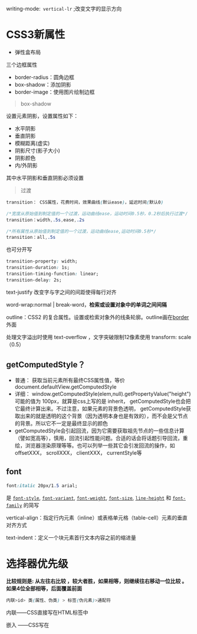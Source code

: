 writing-mode:` vertical-lr` ;改变文字的显示方向

# CSS3新属性

- 弹性盒布局

三个边框属性

- border-radius：圆角边框
- box-shadow：添加阴影
- border-image：使用图片绘制边框

> box-shadow

设置元素阴影，设置属性如下：

- 水平阴影
- 垂直阴影
- 模糊距离(虚实)
- 阴影尺寸(影子大小)
- 阴影颜色
- 内/外阴影

其中水平阴影和垂直阴影必须设置

> 过渡

```css
transition： CSS属性，花费时间，效果曲线(默认ease)，延迟时间(默认0)
```

```css
/*宽度从原始值到制定值的一个过渡，运动曲线ease，运动时间0.5秒，0.2秒后执行过渡*/
transition：width,.5s,ease,.2s
```

```css
/*所有属性从原始值到制定值的一个过渡，运动曲线ease,运动时间0.5秒*/
transition：all,.5s
```

也可分开写

```css
transition-property: width;
transition-duration: 1s;
transition-timing-function: linear;
transition-delay: 2s;
```

text-justify 改变字与字之间的间距使得每行对齐

word-wrap:normal | break-word，**检索或设置对象中的单词之间间隔**

outline：CSS2 的复合属性。设置或检索对象外的线条轮廓。outline画在[border](http://www.w3chtml.com/css3/properties/border/border.html)外面

处理文字溢出时使用 text-overflow ，文字突破限制12像素使用 transform: scale（0.5）



##  getComputedStyle？

- 普通： 获取当前元素所有最终CSS属性值，等价document.defaultView.getComputedStyle
- 详细： window.getComputedStyle(elem,null).getPropertyValue("height")可能的值为 100px，就算是css上写的是 inherit， getComputedStyle也会把它最终计算出来。不过注意，如果元素的背景色透明， getComputedStyle获取出来的就是透明的这个背景（因为透明本身也是有效的），而不会是父节点的背景。所以它不一定是最终显示的颜色
- getComputedStyle会引起回流，因为它需要获取祖先节点的一些信息计算（譬如宽高等），慎用，回流引起性能问题。合适的话会将话题引导回流，重绘，浏览器渲染原理等等。也可以列举一些其它会引发回流的操作，如 offsetXXX， scrollXXX， clientXXX， currentStyle等



## font

```css
font:italic 20px/1.5 arial;
```

是 [`font-style`](https://developer.mozilla.org/zh-CN/docs/Web/CSS/font-style), [`font-variant`](https://developer.mozilla.org/zh-CN/docs/Web/CSS/font-variant), [`font-weight`](https://developer.mozilla.org/zh-CN/docs/Web/CSS/font-weight), [`font-size`](https://developer.mozilla.org/zh-CN/docs/Web/CSS/font-size), [`line-height`](https://developer.mozilla.org/zh-CN/docs/Web/CSS/line-height) 和 [`font-family`](https://developer.mozilla.org/zh-CN/docs/Web/CSS/font-family) 的简写

vertical-align：指定行内元素（inline）或表格单元格（table-cell）元素的垂直对齐方式

text-indent：定义一个块元素首行文本内容之前的缩进量



# 选择器优先级

 **比较规则是: 从左往右比较 ，较大者胜，如果相等，则继续往右移动一位比较 。如果4位全部相等，后面覆盖前面** 

```css
内联>id> 类(属性、伪类) > 标签(伪元素)>通配符
```

内联——CSS直接写在HTML标签中

嵌入 ——CSS写在<style>标签中

内联>嵌入>外部

![img](assets/v2-b1a9fedf320754acb1d7766c6548d5f6_1440w.jpg)

> 内联样式： 1000；如 style="color: green"；
>
> ID ： 100
>
> 类、属性、**伪类**： 10，如.foo, :first-child, div[class="foo"]
>
> 标签、[伪元素](https://so.csdn.net/so/search?q=伪元素&spm=1001.2101.3001.7020)：1，如 div::first-line
>
> 通配符、子类、兄弟，如* > +：0
>
> 继承样式没有权值
>
> 加有!important的权值最大，[优先级](https://so.csdn.net/so/search?q=优先级&spm=1001.2101.3001.7020)最高

**“[id=p33]”形式的选择器被视为属性选择器(权值为10)，即使id属性在源文档的文档类型中被定义为“id选择器”**

- **通配符 ***和**关系选择符(+ > ~ '' ||)**和**否定伪类(:not())** 对优先级没影响，但 :not 内部声明的选择器会影响优先级

> **注意事项**

- !important优先级最高。避免使用，**会破坏样式表中固有的级联规则！！**
- 一定要优先考虑使用样式规则的优先级来解决问题而不是 !important
- 只有在需要覆盖全站或外部 CSS 的特定页面中使用 !important
- 永远不要在插件中使用 !important
- 不在全站范围使用 !important
- 样式表来源不同时 优先级顺序为：**内联>内部>外部>浏览器用户自定义>浏览器默认**

兄弟 `li ~ a`

相邻兄弟 `li + a`

后代 li a

儿子 li>a

属性选 `a[rel="external"]`

伪类 `a:hover, li:nth-child`

通配 ` *{}`

类型h1{} 

```js
:link ：选择未被访问的链接
:visited：选取已被访问的链接
:active：选择活动链接
:focus ：选择具有焦点的
:first-child：父元素的首个子元素
```

- 伪元素

```js
::first-letter ：用于选取指定选择器的首字母
::first-line ：选取指定选择器的首行
::before : 选择器在被选元素的内容前面插入内容
::after : 选择器在被选元素的内容后面插入内容
```

background:red;这个样式从表面来说，和background-color:red;一样的效果，使用复合写法，不光加载背景颜色样式，还加载了其他样式——非常不合理！！

## 伪元素和伪类 

(:)用于伪类，(::)用于伪元素

**伪元素**：设置元素指定部分的样式，`::after`，`::first-line`，`::first-letter` ，::before

**伪类**：定义元素的**特殊状态**，常见的有 `:hover`，`:active`，`:checked`，`:focus`，`:first-child` 

操作文档已有的元素

# 🍅盒模型 

## 默认！标准(content-box)

<img src="assets/image-20220604080807939.png" alt="image-20220604080807939" style="zoom:50%;" />

**width只包含内容宽度，不包含border和padding**

盒子总宽度=margin+border+padding+width

> box-sizing 属性以特定的方式定义某个区域特定元素，设置对象的盒模型组成模式

```JS
box-sizing: content-box;//定义引擎如何计算元素的总高度和总宽度
```

- content-box 默认值，元素的 width/height 不包含padding，border，与标准盒子模型表现一致
- border-box 元素的 width/height 包含 padding，border，与怪异盒子模型表现一致
- inherit 指定 box-sizing 属性的值，从父元素继承

## IE 怪异(border-box)

<img src="assets/image-20220604080847094.png" alt="image-20220604080847094" style="zoom:50%;" />

width=content+padding+border

盒子总宽度=margin+width

```JS
box-sizing:border-box;
```



# link、@import

都是外部引用CSS的方式

- link是XHTML标签，除加载CSS外，还可以定义RSS等其他事务；@import属于CSS范畴，只能加载CSS
- link引用CSS时，在页面载入时同时加载；@import需要页面网页完全载入以后加载
- link无兼容问题；@import在CSS2.1提出，低版本的浏览器不支持
- link支持使用JS控制DOM改变样式；而@import不支持

link 权重高于@import



## link是行内吗？



个人觉得啥也不是，就是个 空标签



## link的伪类？

```html
<div id="content">
        <h3>
            <a class="a1" href="#">
                a标签伪类link，hover，active，visited，focus区别
            </a>
    </h3>
</div>  
<style>
a.a1:link{        /*链接未被访问时的状态*/
  color: blue;
}
a.a1:visited{     /*链接访问后的状态*/
  color: green;  
}
a.a1:hover{       /*鼠标悬浮的状态*/
  color: red;
}
a.a1:focus{       /*鼠标点击后，刚松开的状态*/
 color: orange;   
}
a.a1:active{      /*点击中的状态，鼠标未松开时*/
  color: yellow;
}
</style>
```

a:link 未设置超链接则无效

a:visited 针对URL，若两个a标签指向一个链接，点击一个另一个也有visited属性

> LOVE AND HATE



# 定位方案 

## 定位流

元素的属性 `position` 为 `absolute` 或 `fixed`，绝对定位

绝对/fixed 定位中 元素整体脱离普通流，绝对定位元素不会对其兄弟元素造成影响，元素具体的位置由绝对定位的坐标决定

定位相对于它的包含块，设置`top`、`bottom`、`left`、`right`在二维空间进行定位；可使用z-index放置三维空间

对 `position: absolute`，元素定位相对于上级元素最近的一个`relative、fixed、absolute`，如果没有则相对于body

对`position:fixed`，正常来说相对于浏览器窗口定位，但是当**元素祖先的 `transform` 属性非 `none` 时，相对于该祖先定位**

## 浮动流

属于是 **半脱离文档流**，因为它仍然占据位置，其他的文本内容按照顺序排列

元素首先按照普通流的位置出现，然后根据浮动的方向尽可能向左/右偏移**，效果与印刷排版中的文本环绕相似**



## 正常文档流

普通流就是指BFC中的FC

FC(`Formatting Context`)——格式化上下文，是页面中的一块渲染区域，有一套渲染规则，决定其子元素如何布局，以及和其他元素之间的关系和作用

普通流中，元素按照其在 HTML 中的先后位置至上而下布局，在这个过程，行内元素水平排列，直到当行被占满然后换行。块级元素则被渲染为完整的新行

除非指定，否则所有元素默认都是普通流定位，也可以说，普通流中元素的位置由该元素在 HTML 文档中的位置决定

text-align 属性规定元素中的文本的水平对齐方式

# 浮动

最初浮动 为了 解决左边图片，右边文字的需求

浮动元素碰到包含它的边框或浮动元素的边框停留

浮动元素不在文档流中，所以文档流的块框表现得像浮动框不存在

块级元素认为浮动元素不存在，浮动元素会影响行内元素的布局，浮动元素通过行内元素间接影响包含块的布局

1、脱离文档流，不影响普通元素布局

2、内联排序，多个浮动的元素类似 行内元素

> 浮动元素摆放遵循规则：

- 尽量靠上
- 尽量靠左
- 尽量一个挨一个
- 可能超出包含块
- 不能超过所在行的最高点
- 行内元素绕着浮动元素摆放

## 带来的问题

- 高度塌陷——因为子元素浮动脱离了文档流，无法撑起父元素
- 与浮动元素同级的非浮动元素 紧随其后

## 清除浮动

容器高度auto，且容器中有浮动的元素，会导致 容器的高度不能自动伸长以适应内容的高度，使得内容溢出到容器之外 破坏 我们的布局——浮动溢出



- 父级div定义height
- 给父元素 添加clearfix(浮动类)——常用
- 浮动元素末尾 加空div，设置clear:both——增加多余标签，不够优雅，不易维护，一般不采用(但非 不推荐)
- 父级div定义zoom
- 父级overflow：hidden/auto**<u>*（不推荐）*</u>**——BFC

> 大型项目一般多层嵌套，若父元素设置浮动，父亲的父亲可能也要设置浮动，页面布局容易乱

- 浮动元素容器添加浮动（不推荐，会使整体浮动，影响布局）
- after伪元素清除浮动，元素尾部添加一个看不见的块元素清理浮动，设置clear:both（推荐）
- before和after双伪元素清除浮动

总结 3种

1、clear属性

2、BFC

3、::after伪元素

# :blue_heart: 层叠上下文

- 普通元素的层叠等级优先由其所在的层叠上下文决定
- 层叠等级的比较只有在当前层叠上下文才有意义
- css3新属性也可以产生层级上下文
- 两个兄弟元素，一个设置了background，一个设置了z-index:-1，background优先级低 
- z-index: auto不生成层叠上下文，z-index:0生成为0的层叠上下文    
  - 两个为0的z-index，后一个优先级大 

## 创建

根元素（HTML）——根层叠上下文

> 这就是为什么，绝对定位元素在left/top等值定位时，若没有其他定位元素限制，相对浏览器窗口定位的原因

1. HTML
2. 定位(relative/absolute)且  <u>z-index 不为  auto</u>
3. position为 fixed/sticky
4. grid/flex 的子元素且`z-index`不为`auto`
5. opacity  小于 1
6. will-change  指定上述任意属性之一，即便你没有直接定义这些属性
7. isolation为isolate
8. mix-blend-mode 不是 normal
9. reflection属性
10. overflow不为 visible
11. transform /filter / mask 不为  none

body的子元素，该元素的z-index为10？？？



#   z-index

## 取值

**数字无单位**

- auto(默认)和其父元素一样的层叠等级

- 整数
- inherit继承

## 层叠上下文和层叠等级

![Z 轴的 Z-Index 3-D 表示](assets/graphical-z-index.gif)

对每一个网页来说，默认创建一个层叠上下文(可类比一张桌子)，这个桌子就是html元素，html元素的所有子元素都位于这个默认层叠上下文中的某个层叠等级(类似于桌子上放了一个盆儿，盆上放了一个果盘，果盘上放了一个水杯……)

将元素的z-index属性设置为非auto时，会创建一个新的层叠上下文，它及其包含的层叠等级独立于其他层叠上下文和层叠等级(类似于搬了一张新桌子过来，和旧桌子完全独立)

## 层叠顺序

div默认在html之上，及div的层级高于html

一个层叠上下文可能出现7个层叠等级，从低到高排列为

1. 背景和边框
2. z-index为负数
3. block盒模型(位于正常文档流，块级，非定位)
4. float盒模型(浮动，非定位)
5. inline盒模型(位于正常文档流，内联，非定位)
6. z-index=0
7. z-index为正数(数值越大越靠上方)



![img](assets/a03eb12053aac1ac496b61a424f20119.png)

##   压盖顺序 

 自定义压盖顺序：使用属性z-index

- 不只有定位元素(**position属性明确设置为absolute、fixed或relative**)可使用z-index，后来更新了，flex也可以
- 如果z-index值相同，html结果在后面的压盖住在前面的
- 父子都有z-index，父亲z-index数值小时，儿子数值再大没用

> 为啥定位元素会层叠在普通元素之上？

因为元素一旦成为定位元素，z-index自动生效，默认auto，即0级别，就会覆盖inline、block和float元素

层叠上下文和定位元素一个层叠顺序，发生层叠时，遵循"后来居上"



# :fire: position

![img](assets/1657851_1488186318141_F7A9735109BDB2CFC3A63F76B0374318.png)

[MDN参考-position](https://developer.mozilla.org/zh-CN/docs/Learn/CSS/CSS_layout/Positioning)

1、relative：相对定位 给元素设置相对于原本位置的定位，不脱离文档流，**<u>原本位置被保留，其他元素位置不受影响</u>**。**body默认relative，子绝父相**

使用top bottom left right 移动位置后不会改变？？？？？？其所占空间位置，可使用z-index属性

2、absolute：***<u>脱离文档流，影响页面布局</u>***，相对于包含块偏移（包含块——最近的position不为static的外层元素），可使用top bottom left right z-index

元素为absolute定位时，如果为内联元素，会变为块级元素；如果为块级元素，宽度由100%变位auto

3、fixed：**<u>*脱离文档流*</u>**，相对于viewport定位。特殊版的 absolute，父元素使用transform时以父元素定位

绝对定位将元素固定在相对于其位置最近的祖先，若没有，则为 初始包含它的块

**使用场景**：侧边栏或者广告图

4**<u>、static：默认</u>**。元素处于正常的文档流中，忽略 left、top、right、bottom 和 z-index 属性

5、sticky：css3新增，粘性定位，relative和fixed的混合。正常情况保持原先布局(和relative相同)，到达边缘条件后，元素的表现情况和fixed一样，粘在某个位置



使用场景 使导航栏随页面滚动直到特定点，然后粘贴到页面顶部



> **top**影响定位元素垂直位置，对非定位元素没有影响
>
> - **position: absolute/fixed;** **top**将元素上边缘设置为其最近定位祖先的上边缘上方/下方的单位
> - **position: relative;**  **top**使元素上边缘在其正常位置上方/下方移动
> - **position: sticky;**  **top**当元素在视口内时，属性的行为类似于它的位置，当它在外面时它的位置是固定的
> - **position：static;**  **top**无效

- #### JS实现sticky

获取 dom相对于窗口的位置 ，获取元素大小及其相对视口的位置

```js
    function sticky(dom,height){
      window.onscroll = function(){
        const rect = dom.getBoundingClientRect();
        if(rect.top <= height){
          dom.style.position = 'fixed'
          dom.style.top = height + 'px';
        }else{
          dom.style.position = 'relative'
          dom.style.top = height + 'px'
        }
      }
    } 
```

6、inherit：继承

悬浮在右下角，随滚动而滚动

```css
position: fixed;
bottom: 0px;
right: 0px;
```



# :white_check_mark: BFC

> 块格式化上下文（Block Formatting Context）

BFC 决定元素如何对其内容定位，及与其他元素的关系和相互作用，是一个独立的容器，元素按照一定规则布局，与其他环境元素的布局互不影响

除了 BFC，还有：

- IFC（行级格式化上下文）- inline 内联
- GFC（网格布局格式化上下文）- display: grid
- FFC（自适应格式化上下文）- display: flex或display: inline-flex

**注意**：同一个元素不能同时存在于两个 `BFC` 中

## 创建

- html根元素
- float 不为 none
- display： `inline-block`、`table-cell`、`table-caption`、`table`、`inline-table`、`flex`、`inline-flex`、`grid`、`inline-grid`
- position ： `absolute`、`fixed`
- overflow 值不为 `visible`，即为 `auto`、`scroll`、`hidden`

## 特点

- 垂直方向上，自上而下，与文档流排列方式一致
- **同一 BFC 下的相邻块级元素可能发生`margin`折叠，创建新的 BFC 可以避免margin折叠**
- BFC不与浮动容器重叠

  - 两栏布局

  - float + overflow:hidden 
- <u>***计算BFC高度时，浮动元素！参与！！计算***</u>
- 每个元素的左margin和容器的左border相接触，即 每个元素的外边距盒（`margin box`）的左边与包含块边框盒（`border box`）的左边相接触（从右向左的格式的话，则相反），即使存在浮动

## 应用

- **解决margin重叠**
  - 块级元素的上外边距和下外边距合并（或折叠）为一个外边距，取其中较大者——外边距折叠，这个发生在属同一 BFC 下的块级元素间 
  - 解决：两个元素变成两个BFC
- 左列浮动，右列 `overflow: hidden;` 触发`BFC`
- **父子元素margin重叠**
  -  如果父元素与其第一/最后一个子元素间不存在边框、内边距、行内内容，没有创建 块格式化上下文/清除浮动将两者外边距 分开，子元素的外边距会“溢出”到父元素的外面
  - 解决
    - 父元素触发`BFC`
    - 父元素添加`border`
    - 父元素添加`padding`

```css

   /**
    本来父元素距离顶部只有 20px，被子元素溢出影响，外边距重叠，取较大的值，则距离顶部 30px
     */
    #parent {
        width: 200px;
        height: 200px;
        background-color: green;
        margin-top: 20px;
        overflow: hidden;
    }
    #child {
        width: 100px;
        height: 100px;
        background-color: red;
        margin-top: 30px;
    }
```



- **清除浮动**，解决父元素高度塌陷
  -  子元素浮动，脱离文档流，父元素高度只有边框部分高度
  -  clear:both；overflower:hidden；display: flow-root
- 其他盒子看不见被float的元素，但是其他盒子里的文本看得见

文字环绕效果

<img src="assets/v2-dd3e636d73682140bf4a781bcd6f576b_1440w.png" alt="img" style="zoom:33%;" />

第二个元素被浮动元素遮盖部分，但是——文字不会被覆盖，因为文字看得见被float的元素，需要避开元素被覆盖，可触发 第二个元素的BFC，加入overflow:hidden

> 还可实现 自适应两栏布局

<img src="assets/v2-5ebd48f09fac875f0bd25823c76ba7fa_1440w.png" alt="img" style="zoom:30%;" />

# 居中

## 不定宽高

- ### 水平局中



- 定位+margin:auto
- 定位+transform
- 定位+margin:负值
- flex布局
- grid布局

## 内联

- ### 水平居中





- 行内元素可设置：text-align: center
- flex布局设置父元素：display: flex; justify-content: center



- ### 垂直居中



- 单行文本父元素确认高度：height === line-height
- 多行文本父元素确认高度：disaply: table-cell; <u>*vertical-align: middle*</u>





- ### **绝对居中**——兼容性好的属性

```html
<!DOCTYPE html>
<html>
<head>
    <style>
        .a{
            display:inline-block;
            text-align:center;
            width:100px;
            height:100px;
            background-color:yellow;
        }
        .a::before {
            content: '';
            display: inline-block;
            height: 100%;
            vertical-align: middle;
        }
        .b{
            /*vertical-align需要参考的对象，因此在前面插入内容比较*/
            vertical-align:middle;
        }
    </style>
</head>
<body>
<span class="a">
	<span class="b">luo</span>
</span>
</body>
</html>
```



## 块级

- ### 水平居中





- absolute+margin auto ，宽高固定，对应方向平分

```css
        .box {
            position: relative;
            background-color: green;
        }
        .small {
            background-color: red;
            position: absolute;
            top: 0;
            right: 0;
            bottom: 0;
            left: 0;
            margin: auto;
            width: 100px;
            height: 100px;
        }
```



- absolute+calc

```css
 .box {
            position: relative;
            background-color: red;
        }
        .small {
            background-color: green;
            position: absolute;
            top: calc(50% - 50px);
            left: calc(50% - 50px);
            width: 100px;
            height: 100px;
        }
```



- absolute+负margin， `left: 50%` 和 `top: 50%` 将子元素左上角移到父元素中心位置，`margin-left` 和 `margin-top` 以子元素自身一半宽高**负值**赋值（PC端有兼容性要求推荐）

```css
 .box {
            position: relative;
            background-color: red;
        }
        .small {
            background-color: black;
            position: absolute;
            top: 50%;
            left: 50%;
            margin: -50px 0 0 -50px;
            width: 100px;
            height: 100px;
        }
```





- ### 垂直居中

![image-20220704160824590](.\assets\image-20220704160824590.png)





- position: absolute设置left、top、margin-left、margin-top(定高)
- display: table-cell
- transform: translate(x, y)
- flex(不定高，不定宽)
- grid(不定高，不定宽)，兼容性相对比较差



# :green_heart: 绝对居中



  - 定位+transform: translate(-50%,-50%)，translate属性值百分比基于自身宽高计算得出

```css
        .box{
            background-color: red;
            position: relative;
            width: 100px;
            height: 100px;
        }
        .small{
            background-color: green;
            position: absolute;
            top: 50%;
            left: 50%;
            transform: translate(-50%,-50%);
            width: 50px;
            height: 50px;
        }
```



- 父元素text-align为center水平局中；子元素设置inline-block和vertical-align:middle垂直居中，line-height继承父元素

```css
        .box{
            background-color: red;
            line-height: 100px;
            text-align: center;
        }
        .small{
            width: 50px;
            height: 50px;
            background-color: green;
            vertical-align: middle;
            display: inline-block;
            line-height: inherit;
        }
```



- table table-cell，使用table属性，但不想写table元素（PC端有兼容性要求推荐）

```css
        .box {
            display: table-cell;
            text-align: center;
            vertical-align: middle;
            background-color: red;
            width: 100px;
            height: 100px;
        }
        .small {
            width: 50px;
            height: 50px;
            display: inline-block;
            background-color: green;
        }
```



- table PC有兼容性要求，宽高不固定，推荐
- flex（PC端无兼容性要求，不考虑IE的话，grid也可）（移动端使用推荐，grid作为备选）

```css
 .box {
            display: flex;
            justify-content: center;
            background-color: red;
            width: 100px;
            height: 100px;
        }
        .small {
            width: 20px;
            height: 20px;
            align-self: center;
            background-color: green;
        }
```



- flex +margin:auto，兼容性好
- grid  + align-items兼容性不行，和flex相似

```css
.box {
    display: grid;
    justify-items: center;
    align-items: center;
}
```

```css
        .box {
            display: grid;
            background-color: red;
            width: 100px;
            height: 100px;
        }
        .small {
            width: 50px;
            height: 50px;
            background-color: green;
            justify-self: center;
            align-self: center;
        }
```

```css
.box {
    display: grid;
    justify-items: center;
}
.small {
    align-self: center;
}
```



## 冷门方式

伪类元素

grid-container

grid-template-rows

> 注意

不要float 、position一起用

不要对display:table-cell使用百分比设置宽高





# 两栏布局 

**左边宽度固定，右边宽度自适应**

- 利用flex布局，将左边元素设置为固定宽度200px，将右边的元素设置为flex:1
- 利用浮动。左边元素宽度为200px+左浮动。右边元素的margin-left为200px+宽度为auto（默认为auto，撑满整个父元素），需要设置高度。margin-left/padding-left/calc
- 利用浮动。左元素宽度固定 ，向左浮动。右侧元素 `overflow: hidden;` 右边触发了 `BFC` ，`BFC` 的区域不会与浮动元素重叠，所以两侧不会重叠 float + overflow:hidden

```css
 .left {
        background-color: #3e8dce;
        float: left;
        height: 200px;
        width: 400px;
        margin-right: 20px;
    }

    .right {
        background-color: red;
        overflow: hidden;
        height: 300px;
    }
```

左列左浮动，将自身高度塌陷，使得其它块级元素可以和它占据同一行位置

右列利用自身流特性占满整行

右列设置`overflow`，触发BFC特性，使自身和左列浮动元素隔开，不占满整行

- 绝对定位 父级相对定位 左边absolute定位，宽度固定。设置右边margin-left为左边元素的宽度值。
- 绝对定位，父级元素相对定位。左边元素宽度固定，右边元素absolute定位，left为宽度大小，其余方向为0。**(有歧义，谨慎使用!)**
- 使用 calc 计算

```CSS
.left {
  display: inline-block;
  width: 240px;
}
.right {
  display: inline-block;
  width: calc(100% - 240px);
}
//使用 calc() 函数计算 <div> 元素的宽度
```

- grid

grid-template-columns: minmax(`<min>`, `<max>`) …)

```css
.par{
    display:grid;
    grid-template-columns:minmax(150px,25%) 1fr;
}
```

将最小侧边栏大小设置为150px，但在更大的屏幕上，让它伸展出25%。侧边栏将始终占据父级水平空间的25%，直到25%变得小于150px。



# 🍅三栏布局

其中一列宽度自适应

## 圣杯布局(左右float+负margin)

缺点：需要多加一层标签，html顺序不对，占用了布局框的margin属性

核心是**左、中、右 三栏都通过float浮动**，通过**负margin**调整

- center使用双层标签，外层浮动，以便左中右能在同一行显示
- 左margin-left:-100%，相当于中间的宽度，所以向上偏移到左侧
- 右margin-left:-100px，相当于自身宽度，所以向上偏移到最右侧

```html
<!DOCTYPE html>
<html lang="en">
<head>
    <meta charset="UTF-8">
    <title>Title</title>
</head>
<body>
<style>
    .container{
        font-size: 26px;
        color: white;
    }
    .left,
    .main,
    .right{
        height: 300px;
    }
    .main-warpper{
        float: left;
        width: 100%;
    }
    .left,
    .right{
        float: left;
        width: 200px;
        margin-left: -100%;
        background-color: green;
    }

    .right {
        margin-left: -200px;
        /*同自身宽度*/
    }

    .main {
        margin: 0 210px;
        background-color: red;
    }
</style>
<body>
<div class="container">
    <div class="main-warpper">
        <div class="main">Lorem ipsum dolor sit amet, consectetur adipisicing elit. Animi asperiores assumenda, at autem consequatur cum eaque, eius est eveniet fugit id itaque necessitatibus perferendis perspiciatis quia, ratione sint temporibus voluptatum?</div>
    </div>
    <div class="left">左边固定宽度</div>
    <div class="right">右边固定宽度</div>
</div>
</body>
</body>
</html>

```

缺点：

- 增加了一层，结构变复杂
- 使用负margin，相对麻烦

## 双飞翼布局(左右float+中margin)

> 双飞翼布局——圣杯布局的改进方案
>

双飞翼布局前两步和圣杯布局一样，只是处理中间栏部分内容被遮挡问题的解决方案有所不同：

既然main部分的内容会被遮挡，**就在main内部再加一个content，设置其margin避开遮挡**

原理：

- 两变固定，中间自适应
- 中间元素margin值控制两边间距
- 宽度小于左右部分宽度之和时，右侧被挤下去

缺点

- html结构不正确，主体内容最后加载
- float布局需要清除浮动，因为float会脱离文档流，造成高度塌陷
- 右边在主体内容之前，若是响应式设计，不能简单的换行展示

```html
<!DOCTYPE html>
<html lang="en">
<head>
    <style>
        .main {
            float: left;
            width: 100%;
        }
        .content {
            height: 200px;
            margin-left: 110px;
            margin-right: 220px;
            background-color: green;
        }
        /*创建一个伪元素，作为已选中元素的最后一个子元素。*/
        .main::after {
            display: block;
            content: '';
            font-size: 0;
            height: 0;
            /*在main后面加一个元素来清除浮动。*/
            clear: both;
            zoom: 1;
        }
        .left {
            float: left;
            height: 200px;
            width: 200px;
            margin-left: -100%;
            background-color: red;
        }
        .right {
            width: 200px;
            height: 200px;
            float: left;
            margin-left: -200px;
            background-color: blue;
        }
    </style>
</head>
<body>
<div>
    <div class="main">
        <div class="content"></div>
    </div>
    <div class="left"></div>
    <div class="right"></div>
</div>
</body>
</html>
```

![img](assets/16cfefeb90d9ec0btplv-t2oaga2asx-zoom-in-crop-mark3024000.awebp)

## 两边absolute+中margin

基于绝对定位

**优点** 快捷，方便，不容易出问题，你可以很快想出这种布局方式。要求父级要有非static定位，如果没有，左右框容易偏移出去

**缺点** 绝**对定位脱离文档流，相对最近的已经定位的祖先元素定位，无需考虑HTML中顺序。**意味着下面的所有子元素也会脱离文档流，导致这种方法的有效性和可使用性比较差

子绝父相，父元素设置为`relative`，左右两栏设置为`absolute`+中间一栏margin

- 两边使用绝对定位，固定在两侧
- 中间占满一行，通过margin和左右两边留出间隔

```html
<!DOCTYPE html>
<html lang="en">
<head>
    <meta charset="UTF-8">
    <title>Title</title>
</head>
<body>
<style>
    .main {
        position: relative;
        font-size: 25px;
        color: white;
    }

    .left,
    .center,
    .right {
        height: 400px;
    }

    .left {
        position: absolute;
        left: 0;
        top: 0;
        width: 300px;
        background-color: red;
    }

    .right {
        position: absolute;
        right: 0;
        top: 0;
        width: 300px;
        background-color: blue;
    }

    .center {
        margin: 0 300px;
        background-color: green;
        /*overflow: auto;*/
    }
</style>
<section class="main">
    <div class="left">左边固定宽度</div>
    <div class="center">中间自适应</div>
    <div class="right">右边固定宽度</div>
</section>

</body>
</html>

```



## 绝对定位

三栏均设置为absolute+left+right

## BFC

将main变成BFC，就不会和浮动元素重叠

父元素设置`overflow: hidden;`

## table

**优点** 很少有人使用，flex布局不兼容的情况下table还可以尝试

**缺点** 使用相对繁琐，代码量大，存在缺陷，当单元格的一个格子超出高度之后，两侧就会一起触发跟着一起变高

- 最外层设置display:table，设置table-layout:fixed，表示列宽自身宽度决定，而不是自动计算
- 内层的左中右设置 display:table-cell 为表格单元
- 左右设置固定宽度，中间width:100%，填充剩下的宽度

```html
<!DOCTYPE html>
<html lang="en">
<head>
    <meta charset="UTF-8">
    <title>Title</title>
</head>
<body>
<style>
    .table {
        display: table;
        width: 100%;
        color: white;
        font-size: 30px;
        height: 400px;
        table-layout: fixed;
    }

    .left,
    .center,
    .right {
        display: table-cell;
    }

    .left ,
    .right{
        width: 200px;
        background-color: green;
    }
    .center {
        background-color: blue;
    }

</style>
<div class="table">
    <div class="left">左边固定宽度</div>
    <div class="center">中间自适应</div>
    <div class="right">右边固定宽度</div>
</div>
</body>
</html>

```

## flex

利用flex布局，左右两栏设置固定大小，中间一栏设置为flex:1（flex: 1; === flex: 1 1 auto）

- 盒内元素两端对齐，中间设为100%宽度或flex:1，即可填充空白
- 盒内元素高度撑开容器高度

优点：

- 结构简单直观
- 实现更多效果，order调整显示顺序，让主题内容优先加载，但显示在中间

```html
<!DOCTYPE html>
<html lang="en">
<head>
    <meta charset="UTF-8">
    <title>Title</title>
</head>
<body>
<style>
    .flex {
        display: flex;
        justify-content: space-between;
        color: white;
        font-size: 30px;
    }

    .left,
    .center,
    .right {
        height: 300px;
    }

    .left {
        width: 100px;
        background-color: blue;
    }

    .center {
        /*flex: 1;*/

        width: 100%;
        margin: 0 20px;
        background-color: green;
    }

    .right {
        width: 300px;
        background-color: red;
    }
</style>
<section class="flex">
    <div class="left">left</div>
    <div class="center">center</div>
    <div class="right">right</div>
</section>

</body>
</html>

```



## grid

**优点** 比较超前一点的布局自然有其独特的魅力

**缺点** 兼容性

```js
grid-template-columns 该属性是基于 网格列. 的维度，去定义网格线的名称和网格轨道的尺寸大小。

用单位 fr 来定义网格轨道大小的弹性系数。 每个定义了 <flex> 的网格轨道会按比例分配剩余的可用空间。当外层用一个 minmax() 表示时，它将是一个自动最小值(即 minmax(auto, <flex>) ) .
```

```html
<!DOCTYPE html>
<html lang="en">
<head>
    <meta charset="UTF-8">
    <title>Title</title>
</head>
<body>
<style>
    .grid {
        display: grid;
        /*grid-template-columns: 300px 3fr 300px;*/

        grid-template-columns: 300px auto 300px;
        width: 100%;

        font-size: 30px;
        color: white;
    }
    .left,
    .center,
    .right{
        height: 400px;
    }

    .left {
        background-color: red;
    }

    .center {
        background-color:blue;
    }

    .right {
        background-color:green;
    }
</style>
<section class="grid">
    <article class="left">
        <h1>我是grid栅格布局左框</h1>
    </article>
    <article class="center">
        <h1>我是grid栅格布局中间框</h1>
    </article>
    <article class="right">
        <h1>我是grid栅格布局右框</h1>
    </article>
</section>

</body>
</html>

```



# :heart: flex布局

简便、完整、响应式地实现各种页面布局。为盒模型提供最大的灵活性

会使元素变为块级元素

> 父 子容器构成，通过主轴和交叉轴控制子容器布局，子元素float、clear和vertical-align属性失效

<img src="https://kstar-1253855093.cos.ap-nanjing.myqcloud.com/baguwenpdf/202205222254327.png" alt="img" style="zoom:50%;" />

## 父容器

- flex-direction
- flex-wrap
- flex-flow
- justify-content
- align-items
- align-content

### flex-direction

文字也会跟着flex-direction属性值排列，即，从左往右，从右往左……

```css
.container {   
    flex-direction: row | row-reverse | column | column-reverse;  
} 
```

**决定主轴方向，子元素的排列方向**

- `row`（默认值）：主轴为水平方向，起点在左端
- `row-reverse`：主轴为水平方向，起点在右端
- `column`：主轴为垂直方向，起点在上沿
- `column-reverse`：主轴为垂直方向，起点在下沿



<img src="https://kstar-1253855093.cos.ap-nanjing.myqcloud.com/baguwenpdf/202205222255069.png" alt="img" style="zoom:50%;" />

### flex-wrap

```css
.container {  
    flex-wrap: nowrap | wrap | wrap-reverse;
}  
```

 弹性元素永远沿主轴排列，如果主轴排不下，`flex-wrap`决定容器内项目是否可换行

默认nowrap，但不会任由元素溢出，它会缩小以适应容器；若项目无法缩小，nowrap会溢出

![img](https://kstar-1253855093.cos.ap-nanjing.myqcloud.com/baguwenpdf/202205232002682.png)

### flex-flow(简写属性)

是`flex-direction`属性和`flex-wrap`属性的简写形式，默认值为`row nowrap`

当flex-grow之和小于1时，只能按比例分配部分剩余空间，而不是全部。

```css
.box {
  flex-flow: <flex-direction> || <flex-wrap>;
}
```

### justify-content

定义项目在**主轴**上对齐方式

```css
.box {
    justify-content: flex-start | flex-end | center | space-between | space-around;
}
```

- flex-start（默认）：左对齐
- flex-end：右对齐
- center：居中
- **space-between：**平分剩余空间，所以元素 间隔 相等
- **space-around：项目两侧间隔相等，平分剩余空间**



<img src="https://kstar-1253855093.cos.ap-nanjing.myqcloud.com/baguwenpdf/202205222255055.png" alt="img" style="zoom:50%;" />

### **align-items**

```css
.box {
  align-items: flex-start | flex-end | center | baseline | stretch;
}
```

**定义项目在交叉轴上如何对齐**

默认 垂直方向

- flex-start：交叉轴的起点对齐
- flex-end：交叉轴的终点对齐
- center：交叉轴的中点对齐
- baseline: 项目的第一行文字的基线对齐
- stretch（默认）

> 这就是为啥 flex元素会默认被拉伸到最高元素的高度，实际上，它们被拉伸来填满 flex容器——最高元素定义 容器高度

![img](https://kstar-1253855093.cos.ap-nanjing.myqcloud.com/baguwenpdf/202205232003788.png)

### **align-content**

```css
.box {
    align-content: flex-start | flex-end | center | space-between | space-around | stretch;
}
```

定义了多根轴线的对齐方式。如果项目只有一根轴线，该属性不起作用 

- flex-start：与交叉轴的起点对齐
- flex-end：与交叉轴的终点对齐
- center：与交叉轴的中点对齐
- space-between：与交叉轴两端对齐，轴线之间的间隔平均分布
- space-around：每根轴线两侧的间隔都相等。所以，轴线之间的间隔比轴线与边框的间隔大一倍
- stretch（默认值）：轴线占满整个交叉轴





<img src="https://kstar-1253855093.cos.ap-nanjing.myqcloud.com/baguwenpdf/202205222255782.png" alt="img" style="zoom:50%;" />

## 子容器

- `order`
- `flex-grow`
- `flex-shrink`
- `flex-basis`
- `flex`
- `align-self`

### **order**

**<u>*定义item排列顺序，越小越靠前，默认0*</u>**

<img src="https://kstar-1253855093.cos.ap-nanjing.myqcloud.com/baguwenpdf/202205232004563.png" alt="img" style="zoom:33%;" />

> 可用空间
>
> flex子项目属性改变了flex容器中的可用空间

### flex-grow 

定义项目延主轴 的放大比例（容器宽度>元素总宽度时如何伸展）

默认0，存在剩余空间也不放大

flex-warp：nowrap；不换行的时候，container宽度不够分时，弹性元素会根据flex-grow来决定

如果所有项目的`flex-grow`为1，**它们将平分可用空间**



<img src="https://kstar-1253855093.cos.ap-nanjing.myqcloud.com/baguwenpdf/202205222256550.png" alt="img" style="zoom:50%;" />

如果一个项目的`flex-grow`属性为2，其他项目都为1，则前者占据的剩余空间将比其他项多一倍



<img src="https://kstar-1253855093.cos.ap-nanjing.myqcloud.com/baguwenpdf/202205222256894.png" alt="img" style="zoom:50%;" />

弹性容器的宽度正好等于元素宽度总和，无多余宽度，此时无论`flex-grow`是什么值都不会生效



### **flex-shrink** 

定义项目的缩小比例（容器宽度<元素总宽度时如何收缩），默认为1，即如果空间不足，该项目将缩小

flex 元素仅在默认宽度之和大于容器的时候才会收缩



> 如果所有项目的`flex-shrink`属性都为1，当空间不足时，都将等比例缩小
>
> 如果一个项目的`flex-shrink`属性为0，其他项目都为1，则空间不足时，前者不缩小

![img](https://kstar-1253855093.cos.ap-nanjing.myqcloud.com/baguwenpdf/202205232004318.jpeg)



### **flex-basis** 

定义分配多余空间前，占据主轴空间 ，默认auto

 元素在主轴上的初始尺寸，初始尺寸——元素在`flex-grow`和`flex-shrink`生效前的尺寸 

> 这就解释了：我们只要给flex元素父元素声明display:flex，所有子元素就会排成一行，且自动分配大小 以 充分展示内容

### flex:1

 **flex 是 flex-grow、flex-shrink 和 flex-basis 的简写，默认为 0 1 auto。后两个属性可选**

```js
0 1 auto
grow为0——flex元素不会超过他们basis的尺寸
shrink为1——可以缩小flex元素防止溢出
basis为auto——flex元素可在主轴上设置，也可根据内容自动获得
```

 优先使用这个属性，而不是单独写三个分离的属性，因为浏览器会推算相关值

flex: 1 = 1 1 0

flex: 2 = 2 1 0

flex: auto =  1 1 auto(既可以拉伸 也可以收缩)

flex: none = 0 0 auto(不可伸缩)



### **aline-self**

默认值为`auto`，继承父元素的`align-items`属性，如果没有父元素，等同于`stretch`

 允许单个项目有与其他项目不一样的对齐方式，可覆盖`align-items`属性 

左边固定右边自适应

```JS
//垂直居中
flex-direction:row/column;
align-items:center

//水平局中
flex-direction:row/column;
justify-content:center;
```

```js
flex: 1 = flex: 1 1 0%
flex: 2 = flex: 2 1 0%
flex: auto = flex: 1 1 auto
flex: none = flex: 0 0 auto，常用于固定尺寸不伸缩
```



<img src="https://kstar-1253855093.cos.ap-nanjing.myqcloud.com/baguwenpdf/202205222257230.png" alt="img" style="zoom:50%;" />

## place-items 

设置 align-items 和 justify-items 的快速方法





# 隐藏元素

**display:none**

- **不会在页面占据位置**
- 渲染树不会包含该渲染对象
- **不会绑定响应事件**
- **<u>*会导致浏览器进行重排和重绘*</u>**

**visibility:hidden**（性能更好，因为display引起页面回流，而visibility导致重绘）

- **占据位置，不更改布局**
- **不会响应绑定事件**
- **<u>*不会重排但会重绘*</u>**

```css
visibility: visible;
visibility: hidden;
visibility: collapse;
```



**opacity:0**

- 元素透明度设置为0
- **占据位置**
- **能响应绑定事件**
- 不能控制子元素展示
- 不会引发重排，一般会引发重绘

> 如果利用 animation 动画，对 opacity 做变化（animation会默认触发GPU加速），则只会触发 GPU 层面的 composite，不会触发重绘

**设置height width为0**

将影响元素盒模型的属性设置为0，若有元素内有子元素或内容，应该设置其`overflow:hidden`来隐藏其子元素。

- 元素不可见
- 不占据空间
- 不响应点击事件

**position：absolute**

- 将元素移除可视区域
- 元素不可见
- 不影响页面布局

**transform: scale(0,0)**

缩放为0

- 占据位置

- 不响应绑定事件

- 不会触发浏览器重排

|                        | display: none | visibility: hidden | opacity: 0 |
| :--------------------- | :------------ | ------------------ | ---------- |
| 页面中                 | 不存在        | **存在**           | 存在       |
| 重排                   | 会            | 不会               | 不会       |
| 重绘                   | 会            | 会                 | 不一定     |
| 自身绑定事件           | 不触发        | **不触发**         | 可触发     |
| transition             | 不支持        | 支持               | 支持       |
| 子元素可复原           | 不能          | 能                 | 不能       |
| 被遮挡的元素可触发事件 | 能            | 能                 | 不能       |

> visibility:hidden、 display:none

- 普通回答，一个隐藏，但占据位置，一个隐藏，不占据位置
- 进一步， `display`由于隐藏后不占据位置，所以造成了dom树的改变，会引发回流，代价较大
- 再进一步，当一个页面某个元素经常需要切换 `display`时如何优化，一般会用复合层优化，或者要求低一点用 `absolute`让其脱离普通文档流也行。然后可以将话题引到普通文档流， `absolute`文档流，复合图层的区别，
- 再进一步可以描述下浏览器渲染原理以及复合图层和普通图层的绘制区别（复合图层单独分配资源，独立绘制，性能提升，但是不能过多，还有隐式合成等等）

> 上面这些大概就是知识系统化后的回答，会更全面，容易由浅入深，而且一有机会就可以往更底层挖

> opacity、rgba

opacity 取值在0到1之间，0表示完全透明，1表示完全不透明

```js
.aa{opacity: 0.5;}
```

**rgba中的R表示红色**，G表示绿色，B表示蓝色，三种颜色的值都可以是正整数或百分数。A表示Alpha透明度。取值0~1之间，类似opacity

```js
.aa{background: rgba(255,0,0,0.5);}
```

rgba()和opacity都能实现透明效果，但最大的不同是opacity作用于元素，以及元素内的所有内容的透明度，而rgba()只作用于元素的颜色或其背景色。

**总结：**opacity会继承父元素的 opacity 属性，而RGBA设置的元素的后代元素不会继承不透明属性

# :raising_hand: 不可/可继承

## 可继承

- 字体属性

**font-family**

**font-size**



- 元素可见性
- 列表/列表 布局属性

linst-style

- 生成内容属性
- 光标属性
- 文本系列属性

text-indent：文本缩进
text-align：文本水平对齐
line-height：行高
word-spacing：增加或减少单词间的空白（即字间隔）
letter-spacing：增加或减少字符间的空白（字符间距）
text-transform：控制文本大小写
direction：规定文本的书写方向
**color：文本颜色**



## 不可继承

- 盒子模型属性
- display
- 背景属性
- 定位属性
- 生成内容、轮廓样式、页面样式、声音样式
- 文本属性

vertical-align：垂直文本对齐

text-decoration：规定添加到文本的装饰

text-shadow：文本阴影效果

white-space：空白符的处理

unicode-bidi：设置文本的方向

**border不可继承！**

## 🍅line-height继承？

- 父元素的 `line-height` 写了**具体数值**，比如 `30px`，则子元素 `line-height` 继承该值。
- 父元素的 `line-height` 写了**比例**，比如 `1.5 或 2`，则子元素 `line-height` 也是继承该比例。
- 父元素的 `line-height` 写了**百分比**，比如 `200%`，则子元素 `line-height` 继承的是父元素 `fontSize * 200%` 计算出来的值。



# :green_heart: display

| **属性值**   | **作用**                                                     |
| ------------ | ------------------------------------------------------------ |
| none         | 不显示，会从文档流中移除                                     |
| block        | 块类型。默认宽度为父元素宽度，可设置宽高，换行显示           |
| inline       | 默认！！！行内元素类型。默认宽度为内容宽度，不可设置宽高，同行显示 |
| inline-block | 默认宽度为内容宽度，可设置宽高，同行显示                     |
| list-item    | 像块类型一样显示，添加样式列表标记                           |
| table        | 作为块级表格显示，换行显示                                   |
| inherit      | 继承                                                         |

## block，inline，inline-block

block：占据一行，可以设置宽高、行高、内外边距

```
<h1>~<h6>
<p>
<div>
<ul>
<ol>
<li>
<div>
<dl>
```

inline：占据一行的小部分，多个行内元素水平排版；可设置内外边距，但只对左右起作用；宽只和内容有关；只能容纳文本或其他行内元素；不可设置宽高

```
<a >
<strong>
<b>
<em>
<i>
<del>
<span >
<img> 
<input> 
<select>
```

inline-block：跟行内元素类似，可设置宽高，保留 上下 外边距/内边距，可设置margin-left，inline-block可设置padding-left

>  button ，img ， input, select, label，textarea



```css
input元素的type属性——password、text、file、button
```

空元素

```html
<br> <hr> <img> <input> <link> <meta>
```



> 行内元素

- 水平居中

  ```css
  div{text-align:center} /*DIV内的行内元素均会水平居中*/ 
  ```

- 垂直居中

  ```css
  div{height:30px; line-height:30px} /*DIV内的行内元素均会垂直居中*/ 
  ```

> 块级元素

- 水平居中

```css
div p{margin:0 auto; width:500px} /*块级元素p一定要设置宽度，才能相当于DIV父容器水平居中*/
```



- 垂直居中

```css
div{width:500px} /*DIV父容器设置宽度*/      
div p{margin:0 aut0; height:30px; line-height:30px} /*块级元素p也可以加个宽度，         以达到相对于DIV父容器的水平居中效果*/
```

## 行内元素支持宽高





# :blue_heart: 高度塌陷

父元素的子元素脱离文档流，本身没设置高度，则它的高度=0

## 解决

1. BFC
2. 新增一个空的div或伪元素，设置清除 ，clear:both;



# margin合并

**<u>*外边框塌陷/外边距重叠，区别 高度塌陷！*</u>**

2个垂直margin相遇会形成一个外边距，合并后的，margin等于2个合并的margin高度中的较大值

![图6.外边距重叠](assets/1460000013069524.png)

> 只有普通文档流中块级框的垂直margin才会发生重叠，行内框、浮动框或绝对定位 不会重叠

 不想要合并的元素可创建一个 BFC，即 在第一个元素新建一个空元素，配置 `overflow: hidden` 



# less、sass

都是CSS预处理器。用专门的编程语言，进行web页面样式设计，再通过编译器转换为正常的css文件

## less

**是一门CSS预处理语言，**扩展了CSS语言，增加了**变量**等特性

## sass



Sass 是一种编译成 CSS 的样式表语言

[变量](https://sass-lang.com/documentation/variables)、[嵌套规则](https://sass-lang.com/documentation/style-rules#nesting)、[混合](https://sass-lang.com/documentation/at-rules/mixin)、[函数](https://sass-lang.com/documentation/modules)等，具有完全与 CSS 兼容的语法。助于保持大型样式表井井有条，共享设计变得容易





## 相同

1.  混入(Mixins)——class中的class
2.  参数混入——可以传递参数的class，就像函数一样
3. 嵌套规则——Class中嵌套class，从而减少重复的代码
4. 运算——CSS中用上数学
5. 颜色功能——可以编辑颜色
6. 名字空间(namespace)——分组样式，从而可以被调用
7. 作用域——局部修改样式
8. JavaScript 赋值——在CSS中使用JavaScript表达式赋值

## 区别

主要不同是实现方式

1. Less基于JS，客户端处理
2. Sass基于Ruby，服务端处理
3. 变量：Less用@ Sass用$
4. Less没有输出设置
5. Sass支持条件语句，Less不允许
6. Less环境比Sass简单



## 为啥使用Sass？

1. Compass使用Sass，成熟的框架
2. 国外讨论热度高
3. 学习教程好
4. Sass是成熟的CSS预处理器之一，维护好
5. Scss对sass语法做了改良

SCSS 是 Sass 3 引入新的语法，其语法完全兼容 CSS3，并且继承了 Sass 的强大功能

# :raising_hand: 移动端布局

## 静态布局

设置的长宽不变，不管屏幕多大，分辨率不会变

会出现滚动条

## 自适应布局

元素位置会变 但大小不变

兼容不同分辨率设备

屏幕大了 会拥挤，只是长度或图片变小了，不会根据不同设备展示不同样式

## 响应式布局

` Content is like water` 

从以下几方面思考：

- 弹性盒子和媒体查询
- 百分比布局创建流式布局的弹性UI，使用媒体查询限制元素的尺寸和内容变更范围
- 相对单位使得内容自适应

缺点：

- 仅适用布局、信息、框架并不复杂的部门类型网站
- 兼容各种设备工作量大，效率低下
- 代码累赘，出现隐藏无用的元素，加载时间加长
- 一定程度上改变了网站原有的布局结构



媒体查询/vw/vh

根据用户行为和设备环境进行调整和响应，不同屏幕分辨率 不同展示方式

一套代码兼容web端、平板、手机端



> rem适配方案已被淘汰

代替方案——viewport(视图 视窗

viewport分为 layout viewport、visual viewport、 ideal viewport

大部分浏览器把 viewport 的宽度设为 980px，浏览器默认视图叫 layout viewport，document.documentElement.clientWidth获取

layout viewport 的宽度远大于浏览器宽度，因此 我们需要新的 viewport 代表浏览器可视区域宽度，被称为 visual viewport ，使用 `window.innerWidth` 获取

因为越来越多的网站都会为移动设备 单独设计，所以需要有一个能完美适配 移动设备的 ideal viewport

ideal viewport没有固定的尺寸，不同设备有不同的ideal viewport，iphone5 的 ideal viewport 是 320px



## 弹性布局

**<u>*rem/em/flex*</u>**

- 关键元素高度和位置都不变，只有容器做伸缩变换
- 开发原则：文字流式控件弹性，图片等比缩放

### rem/em

```css
rem 布局原理——等比缩放

根据根元素font-size 将font-size设置成屏幕宽度clientWidth和设计稿宽度 750 的比值，按照设计稿的尺寸重构页面，使用 rem 即 自动乘以 font-size计算出 适配不同屏幕的尺寸
```



```js
// 以750设计稿，计算rem font-size
let clientWidth = document.documentElement.clientWidth || document.body.clientWidth;
let ft = (clientWidth / 7.5).toFixed(2);
// 设置页面根字号
document.documentElement.style.fontSize = ft + "px";
```

不同屏幕分辨率下元素的宽高等比例缩放

完美适应屏幕宽高比

### flex

flex 简单、完整、响应式 实现各种布局

可用于 三栏 布局、垂直水平居中布局



## 流式布局

**<u>*百分比布局*</u>**

元素宽度按照屏幕分辨率适配调整，像瀑布一样往下流

灵活、充分利用空间

对大屏幕来说 体验不好

类似 抖音 视频、微博消息、朋友圈等布局

# 媒体查询

不同条件下使用不同样式，页面在不同终端设备下达到不同效果

允许添加表达式用以 媒体查询，选择不同样式表，自适应不同屏幕分辨率





# :white_check_mark: 单位

px % em 这几个单位，可以适用于大部分项目开发，且拥有较好兼容性



| CSS单位      |                                        |
| ------------ | -------------------------------------- |
| 相对长度单位 | em、ex、ch、rem、vw、vh、vmin、vmax、% |
| 绝对长度单位 | cm、mm、in、px、pt、pc                 |

- **px**  固定像素单位，一个像素表示终端屏幕能显示的最小的区域，无响应式
- % ：元素的宽高可随浏览器的变化而变化，实现响应式，一般子元素的百分比相对于直接父元素
- **em** 根据父元素 字体大小 设置，作为其他属性单位时，相对自身字体大小按比例计算

- **rem**  CSS3新增，基于 html 的大小设置字体大小，作用于根元素字体大小时，相对于其初始字体大小（16px）

```css
html {  font-size: 20px;}
/* 作用于非根元素，相对于根元素字体大小，40px */
p {  font-size: 2rem;}
```



## vw、vh

单位 vw、vh将 viewport(视图窗口)分为 一百份 

- 1vw 等于 视图单位的 1% 宽度
- 1vh 等于 视图单位的 1% 高度

设计稿视图Wie375px ，所以，1vw=3.75px

在项目的index.html 的head标签中，添加以下代码

```html
<meta name="viewport" content="width=device-width,initial-scale=1.0,user-scalable=no">
```

- **vm**
- **rpx**

 **responsive pixel（动态像素）**

rpx是微信小程序独有的，解决屏幕自适应

```css
小程序内部实现的响应式——rpx
```

根据屏幕宽度进行自适应，无论屏幕大小，规定屏幕宽度为750rpx

rpx和px的换算

> iPhone6的屏幕宽度为375px，有750个物理像素，则750rpx=375px=750个物理像素

**1rpx=0.5px=1物理像素**

1px=2rpx



## 换算

browser默认字体16px

1em=16px

12px=0.75em

10px=0.625em





# :rainbow: 动画 

CSS3动画优点

1. 性能好，浏览器会对CSS3的动画优化(如专门新建图层跑动画)
2. 代码相对简单



### JS直接实现

JS实现动画导致页面频繁性重排重绘，消耗性能

### SVG（可伸缩矢量图形）

1. 控制动画延时
2. 控制属性的连续改变
3. 控制颜色变化
4. 控制如缩放，旋转等几何变化
5. 控制SVG内元素的移动路径

SVG是对图形的渲染，HTML是对`DOM`的渲染





### CSS3 transition

 过渡动画

不能实现独立 动画，只能在某个标签 样式/状态改变时进行平滑 动画效果过渡， 不是马上改变

注意

 移动端开发 直接使用transition 会让页面变慢甚至卡顿

以我们通常 transform:translate3D(0,0,0)/transform:translateZ(0) 开启  GPU加速，让动画过程更加流畅 

```js
transition:transform 1s ease;
```

```css
style="transform: translate(304px, 256px);"
```

动态改变transform的值，实现拖拽移动的效果



使用场景：

1. 实现激活状态的过渡效果(宽度和透明度变化)
2. 和transform结合实现动画过渡





### transform(不是动画)

```css
transform: rotate(45deg) translateX(150px);
/*先顺时针旋转45度，再向右下角平移150px*/
```

transform(变换、变形)是CSS3的属性

给元素做 2D和3D 变换，,`rotate`(旋转),`scale`(缩放),`skew`(扭曲),`translate`(移动)和`matrix`(矩阵变换)





```js
this.img.style.transform = `translate(${this.center.x}px,${this.center.y}px) scale(${this.scale}`; //先执行scale再执行前面，从后往前执行
```

> 矩阵

transform通过矩阵完成对元素的控制

2x2的矩阵能够描述二维空间的变换

 `getComputedStyle` 获取transform 属性， `DOMMatrix` 生成矩阵对象，方便获取矩阵参数 





使用场景：

1. `transition`和`position: absolute;`实现绝对居中
2. 放大，旋转，倾斜，矩阵变换 效果
3. js 改变`transform`属性值实现动画过渡效果



transform本身 没有过渡效果，它只是对元素做大小,旋转,倾斜等各种变换, 和transition/animation 结合,可以让 变换过程具有动画 效果, 通常只有一个到达态,中间态的过渡 通过和transition/animation 结合 ,也可 通过js设置定时器 实现





translate是transform的属性值：2D变换

transition——**动画展示过程**，CSS3属性





### CSS3 animation3

  算是真正意义的CSS3动画，定义动画过渡效果



@(-webkit-)keyframes定义动画名称及 行为——>animation 相关属性定义动画的执行效果





控制 关键帧和循环次数，元素根据设定好的样式改变进行平滑过渡

比较

CSS3最大的优势是摆脱了js的控制，利用硬件加速实现复杂动画效果

[CSS](https://developer.mozilla.org/zh-CN/docs/Web/CSS) **animation** 属性是 [`animation-name`](https://developer.mozilla.org/zh-CN/docs/Web/CSS/animation-name)，[`animation-duration`](https://developer.mozilla.org/zh-CN/docs/Web/CSS/animation-duration), [`animation-timing-function`](https://developer.mozilla.org/zh-CN/docs/Web/CSS/animation-timing-function)，[`animation-delay`](https://developer.mozilla.org/zh-CN/docs/Web/CSS/animation-delay)，[`animation-iteration-count`](https://developer.mozilla.org/zh-CN/docs/Web/CSS/animation-iteration-count)，[`animation-direction`](https://developer.mozilla.org/zh-CN/docs/Web/CSS/animation-direction)，[`animation-fill-mode`](https://developer.mozilla.org/zh-CN/docs/Web/CSS/animation-fill-mode) 和 [`animation-play-state`](https://developer.mozilla.org/zh-CN/docs/Web/CSS/animation-play-state) 属性的简写形式

`animation-name` 属性指定应用的一系列动画，每个名称代表一个由[`@keyframes`](https://developer.mozilla.org/zh-CN/docs/Web/CSS/@keyframes)定义的动画序列

`animation-duration`属性指定一个动画周期的时长

[CSS](https://developer.mozilla.org/en-US/docs/Web/CSS) `animation-timing-function属性定义CSS动画在每一动画周期中执行的节奏。`





### transition和animation区别





transition一般 定义单个或多个css属性 变化时的过渡动画，width,opacity。css属性变化时执行过渡动画，animation动画一旦定义，就在页面加载完成后自动执行

transition定义的动画触发一次执行一次,想要再次执行 再次触发

animation定义的动画可以指定播放次数或者无限循环播放

transition: 需要用户操作，执行次数固定

transition定义的动画只有两个状态，开始态和结束态

animation可以定义多个动画中间态，且可以控制多个复杂动画的有序执行







### Canvas

H5新增

运行绘制图案，可用于 动画 游戏 数据可视化 图片编辑器 和实时视频处理等

操作步骤

1. 创建canvas元素
2. JS获取canvas标签
3. 在canvas获取绘制工具
4. 绘制图形

> 通过啥？？？？属性设置或返回如何将一个源图像绘制到目 标图像上——globalCompositeOperation 
>
> https://blog.csdn.net/Yannnnnm/article/details/109256793

只有width和height两个属性

clearRect可用于清空整个canvas画布

Canvas 绘图只有一个元素canvas，**不能直接绑定事件**

> canvas有几种context

> 2d context有什么信息

开始于元素左上角，原点坐标是(0,0)

> 画一个五角星



**canvas、svg**

| Canvas                   | SVG                                                         |
| :----------------------- | :---------------------------------------------------------- |
| JS动态生成元素           | XML描述元素（类似HTML元素那样，可用多个元素来描述一个图形） |
| 位图（受屏幕分辨率影响） | 矢量图（不受屏幕分辨率影响）                                |
| 不支持事件               | 支持事件                                                    |
| 数据发生变化需要重绘     | 不需要重绘                                                  |

canvas依赖分辨率，放大会失真；SVG不会失真

canvas不支持事件处理器；SVG支持

canvas适合图像密集型的游戏、频繁绘制图像；**<u>*SVG绘制复杂度高时渲染速度慢*</u>**

canvas文本渲染能力弱；SVG有强文本渲染能力

canvas绘制的图形可保存为多种格式；SVG只能以.svg格式保存

### requestAnimationFrame



Web API——请求动画帧，告诉浏览器 希望执行一个动画，且要求浏览器**<u>*重绘前*</u>**调用指定回调更新动画

性能更好

>  我们将执行动画的每一步传到requestAnimationFrame，每次执行完后异步回调来连续触发动画效果 

刷新频率即图像更新速度，屏幕上图像每秒出现次数(单位是HZ)，一般是60HZ，受屏幕分辨率、屏幕尺寸和显卡影响

**动画**本质是 让人眼看到图像刷新引起的视觉效果，这个变化要 连贯、平滑地过渡

在一帧(一般是16ms)间隔内根据选择浏览器情况执行相关动作

**raf按照系统刷新的节奏调用！！**若刷新率为60HZ，回调就16.7ms执行一次，若刷新率是75HZ，时间间隔变为1000/75=13.3ms，所以它能保证回调在屏幕的每次刷新间隔被执行一次，不会引起丢帧和卡顿

页面最小化或切换为后台标签时，不可见，触发visibilitychange并设置document.hidden为true

> 执行过程

1. 判断document.hidden是否为false
2. 清空上一轮动画函数
3. 方法返回的handlerId和callback进入动画帧请求回调队列
4. 遍历回调列表，根据handlerId大小依次执行



RAF既不是微任务，也不是宏任务



### RAF、setTimeout

setTimeout设置间隔时间不断改变图像位置达到动画效果，可能出现卡顿、抖动现象

原因

- setTimeout时间不确定，setTimeout任务放进一步队列，只有主线程的任务执行完 才会检查该队列任务是否需执行，所以setTimeout的实际执行时间一般比其设定的时间晚
- setTimeout只能设置固定时间间隔，不一定和屏幕刷新时间相同

导致setTimeout执行步调和屏幕刷新步调不一致，引起 丢帧

**setTimeout执行只是在内存中对图像属性作修改，这个变化必须等屏幕下次刷新才会更新！**若二者步调不一致，导致某一帧的操作被跨越，直接更新下一帧

RAF最大优势——由系统决定回调执行时机，它保证回调在屏幕每一次的刷新间隔中执行一次，不引起丢帧，不会出现卡顿

```js
var progress = 0;
//回调函数
function render() {  
  progress += 1; //修改图像的位置  
  if (progress < 100) {  //在动画没有结束前，递归渲染    
    window.requestAnimationFrame(render); 
  }
}
//第一帧渲染
window.requestAnimationFrame(render);
```

> 优势

- CPU节能

页面被隐藏时，setTimeout仍然在后台执行动画任务，但是页面处于不可见/不可用状态，刷新没有意义，浪费资源

**RAF在页面未激活时 页面的屏幕刷新任务被被暂停，页面被激活时，动画从上次停留的地方继续执行**



- 函数节流

高频率事件(scroll，resize)中，为防止一个刷新间隔内函数多次执行，使用RAF可保证 一个刷新间隔内，函数执行一次，保证流畅性，节省开销；多次绘制没有意义，因为显示器16.7ms才刷新一次



RAF把每一帧的所有DOM操作集中，一次回流搞定，回流的时间间隔紧跟浏览器的刷新频率



### setInterval

和setTimeout问题一样，甚至更甚，执行会延迟，时间与一帧时间不一致，若添加当前setInterval事件，上一个还在任务队列未被执行，当前回调可能被丢弃





# CSS、JS动画

## JS动画

1. JS在主线程运行，主线程还有其他JS脚本需运行(样式计算、布局、绘制任务等)，对其干扰可能出现阻塞，造成丢帧
2. 代码复杂度高于CSS



1. JS动画控制能力强(开始、暂停、回放、终止、取消等)
2. 动画效果丰富
3. 大多没有兼容问题

## CSS动画

1. 浏览器可对动画优化

硬件加速，GPU提高性能





1. 运行控制过程较弱
2. 代码冗长







# :chestnut: 文本溢出

## 单行溢出

- text-overflow：当文本溢出时，显示省略符号代表被修剪的文本
- white-space：处理元素中的空白
- overflow：文字长度超出限定宽度，隐藏超出的内容

overflow:hidden，普通情况用在块级元素的外层隐藏内部溢出元素，或配合以下两个属性实现文本溢出省略

>  overflow  值可以是 auto、hidden 或 scroll

`white-space:nowrap`，设置文本不换行，是`overflow:hidden`和`text-overflow:ellipsis`生效的基础

`text-overflow`属性值如下：

- clip：对象内文本溢出部分裁掉
- ellipsis：对象内文本溢出时显示...

### white-space

|                | 换行符 | 空格和制表符 | 文字换行 | 行尾空格 |
| :------------- | :----- | :----------- | :------- | :------- |
| `normal`       | 合并   | 合并         | 换行     | 删除     |
| `nowrap`       | 合并   | 合并         | 不换行   | 删除     |
| `pre`          | 保留   | 保留         | 不换行   | 保留     |
| `pre-wrap`     | 保留   | 保留         | 换行     | 挂起     |
| `pre-line`     | 保留   | 合并         | 换行     | 删除     |
| `break-spaces` | 保留   | 保留         | 换行     | 换行     |

## 多行溢出

> 基于高度截断

伪元素+定位

通过伪元素绝对定位到行尾并遮住文字，再通过overflow:hidden，隐藏多余文字

优点

- 兼容性好
- 响应式截断，根据不同宽度做出调整

> 基于行数截断

## :green_heart: 超出自动换行

文字超出自动换行，white-space:normal(默认)

英文

word-break:break-all，以字母作为换行依据

word-wrap: break-word，以单词作为换行依据



# 渲染层合并

浏览器在渲染HTML元素时，创建多个层绘制，在每个层绘制结束后，合并成一个完整图层，最终渲染到屏幕上

# :raising_hand: 重排、重绘和合成

[参考文档](https://juejin.cn/post/6844904083212468238)

涉及页面生成过程



**回流一定触发重绘，重绘不一定触发回流。重绘开销小，回流代价高**

## reflow

回流/重排

元素的尺寸、结构或属性变化，re-render部分/全部文档，重新计算页面元素位置/几何结构的过程

触发回流的操作:

- 初次渲染
- 窗口大小改变(resize事件)
- 元素属性、尺寸、位置、内容改变
- 元素字体大小变化
- 添加或者删除可见 dom 元素
- 激活 CSS 伪类(如 :hover)

- 一个“即时性”和“准确性”。

| 常见引起重排属性和方法  | --                       | --                 | --         |
| ----------------------- | ------------------------ | ------------------ | ---------- |
| width                   | height                   | margin             | padding    |
| display                 | border-width             | border             | position   |
| overflow                | font-size                | vertical-align     | min-height |
| clientWidth             | clientHeight             | clientTop          | clientLeft |
| offsetWidth             | offsetHeight             | offsetTop          | offsetLeft |
| scrollWidth             | scrollHeight             | scrollTop          | scrollLeft |
| scrollIntoView()        | scrollTo()               | getComputedStyle() |            |
| getBoundingClientRect() | scrollIntoViewIfNeeded() |                    |            |



 修改样式时，**避免使用上面列出的属性，他们都会刷新渲染队列。**如果要使用，最好将值缓存起来。



## repaint

重绘 

元素的样式如 外观/风格 改变，但不影响其在文档流中的位置/布局，浏览器会对元素重新绘制

不再执行布局阶段，直接进入绘制阶段



| 属性：          | --               | --                  | --                |
| --------------- | ---------------- | ------------------- | ----------------- |
| color           | border-style     | visibility          | background        |
| text-decoration | background-image | background-position | background-repeat |
| outline-color   | outline          | outline-style       | border-radius     |
| outline-width   | box-shadow       | background-size     |                   |



## 合成

利用transform、opacity和filter可实现合成效果，即GPU加速

避开布局 分块和绘制阶段

能直接在合成线程中完成的任务都不会改变图层的内容，如文字信息改变、布局改变、颜色改变，都不会设计，涉及到的话就牵扯到重排或重绘了

能直接在合成线程中实现的是整个图层的几何变换，透明度变换，阴影等，这些变换不会影响到图层的内容

比如滚动内容，页面内容没有变化，只是对图层做上下移动——这个操作直接在合成线程完成



## 优化

- 最小化重绘和重排：样式集中改变，使用添加新样式类名
-  absolute或 fixed使元素脱离文档流
- GPU加速。transform opacity  will-change等，改变元素位置，**translate比使用绝对定位改变其left或top更高效**，因为它不触发重排/重绘，**transform使浏览器为元素创建一个GPU图层，使得动画元素在一个独立的层中进行渲染，**当元素内容没有改变就没必要渲染
-  visibility替换 display: none ，前者引起重绘，后者引发回流（改变了布局）
- DOM 离线修改，如：先把 DOM 设为display:none(有一次 Reflow)，然后修改再显示，只会触发一次回流
- 不把 DOM 结点属性值放循环当成变量
- 不使用 table 布局，很小的改动会造成整个 table 重新布局
- 动画速度越快，回流次数越多，可使用 requestAnimationFrame
- **CSS 选择符从右往左匹配查找，避免节点层级过多**
- 浏览器可快速找到ID，ID最有效，同时可能牺牲语义和可维护性
- 后代选择最糟糕
- 伪类标签选择器非常消耗性能
- 频繁运行的动画变为图层，能阻止该节点回流影响别的元素。对 `video` 标签，浏览器自动变为图层
- documentFragment创建DOM文档片段，批量操作DOM，完成后再添加到文档，只触发一次回流

> documentFragment不是ADOM的一部分，变化不会触发DOM树的re-render，不会导致性能问题
>
> 效果不甚明显，因为现代浏览器会使用队列存储储存多次修改进行优化

# :ledger: client、offset、scroll

## client 主要与可视区有关

客户区大小指的是**元素内容及其内边距所占据空间大小**

![Image:Dimensions-client.png](assets/=Dimensions-client.png)

## offset 主要与自身有关

**偏移量**，可动态得到元素的位置（偏移），大小。**元素在屏幕上占用的所有可见空间。**元素高度宽度包括内边距，滚动条和边框

offsetParent是一个只读属性，返回一个指向最近的（closest，指包含层级上的最近）包含该元素的定位元素。如果没有定位的元素，则 offsetParent 为最近的 table， td， th或body元素。当元素的 style.display 设置为 “none” 时，offsetParent 返回 null



![img](https://kstar-1253855093.cos.ap-nanjing.myqcloud.com/baguwenpdf/202205260809264.webp)

![在这里插入图片描述](https://kstar-1253855093.cos.ap-nanjing.myqcloud.com/baguwenpdf/202205282236266.png)

| 属性                   | 描述                                          |
| ---------------------- | --------------------------------------------- |
| `element.clientWidth`  | 获取**元素可视区**的宽度，不包括垂直滚动条    |
| `element.offsetWidth`  | 获取元素的宽度= **boder + padding + content** |
| `element.clientHeight` | 获取**元素可视区**的高度，不包括水平滚动条    |
| `element.offsetHeight` | 获取元素的高度= **boder + padding + content** |

- **`clientWidth` 和 `clientHeight` 获取的值不包含边框**
- **`offsetWidth` 和 `offsetHeight` 获取的值包含左右边框**

| 属性                 | 描述                                                         |
| -------------------- | ------------------------------------------------------------ |
| `element.clientTop`  | **<u>获取元素的上边框宽度，</u>**不包括顶部外边距和内边距，以 像素 表示！！不是 em！ |
| `element.clientLeft` | 获取元素的左边框宽度                                         |
| `element.offsetTop`  | 获取元素到**有定位的父盒子**的顶部距离                       |
| `element.offsetLeft` | 获取元素到**有定位的父盒子**的左侧距离                       |

| 属性        | 描述                         |
| ----------- | ---------------------------- |
| `e.clientX` | 鼠标距离**可视区**的左侧距离 |
| `e.clientY` | 鼠标距离**可视区**的顶部距离 |

## scroll 滚动系列

动态获得元素大小，滚动距离等。具有兼容问题



![img](https://kstar-1253855093.cos.ap-nanjing.myqcloud.com/baguwenpdf/202205260810973.webp)

- `scrollWidth` 和 `scrollHeight` 主要用于确定元素内容的实际大小
- `scrollLeft` 和 `scrollTop` 属性既可以确定元素当前滚动的状态，也可以设置元素的滚动位置
- 垂直滚动 `scrollTop > 0`
- 水平滚动 `scrollLeft > 0`
- 将元素的 `scrollLeft` 和 `scrollTop` 设置为 0，可以重置元素的滚动位置

## 共同点

返回数字时，均不带单位

只读

## window相关宽高属性

window.innerHeight 窗口高度

window.screen.availHeight声明显示浏览器的`屏幕的可用高度`，以像素计。除去我们底部任务栏外的屏幕高度

window.screen.availWidth声明显示浏览器的`屏幕的可用宽度`，以像素计





# padding百分比

padding-top：数字/百分比(相对于relative的最近父元素计算高度)



如**<u>果父元素有宽度，相对于父元素宽度</u>**，否则，找其父辈元素宽度，均没宽度时，相对于屏幕的宽度

**<u>同理 margin的left 、right、bottom和top参考的都是width！！</u>**

记错了，笔试还考过！

> 为啥不是height

正常流的大多数元素都足够高包含其子元素，若一个元素上下外边距是父亲的height的%，会导致死循环，父亲的height增加，以适应子元素上下外边距增加，相应的，上下外边距因为父亲height增加又增加……循环……

> 使用场景

移动端，手持设备屏幕宽度不同，不能给满屏图片设置固定宽高，此时padding起作用了

给图片设置固定宽高比，也可以给图片外层加一个固定宽高比的盒子，实现图片 自适应



# background-size

设置背景图片大小。图片可以保有其原有的尺寸、拉伸到新的尺寸，或者在保持原有比例的同时缩放到元素的可用空间的尺寸

```css
 div{
            width: 300px;
            height: 200px;
            background: url("../assets/2.jpg") no-repeat;
            border: 1px solid red;
            /*background-size: 100%;*/
            background-size: cover;
        }
/*若图片宽度250px，宽度为250px，让该图片完全铺满整个div区域，设置background-size*/
```

> 属性

 100%：整个图片**铺满div**

cover：整个图片**铺满div**，缩放背景图片以完全覆盖背景区，可能背景图片部分看不见。和 `contain` 相反，`cover` 尽可能大地缩放背景图像并保持图像的宽高比例（图像不会被压扁）。背景图以它的全部宽或者高覆盖所在容器。当容器和背景图大小不同时，背景图的 左/右 或者 上/下 部分会被裁剪

 contain：**不能铺满**整个div，缩放背景图片以完全装入背景区，可能背景区部分空白。`contain` 尽可能地缩放背景并保持图像的宽高比例（图像不会被压缩）。背景图会填充所在容器。当背景图和容器的大小的不同时，容器的空白区域（上/下或者左/右）显示由 background-color 设置的背景颜色

auto：**不能铺满**整个div，以背景图片比例缩放背景图片


